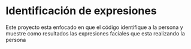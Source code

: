 # Identificación de expresiones
Este proyecto esta enfocado en que el código identifique a la persona y muestre como resultados las expresiones faciales que esta realizando la persona
